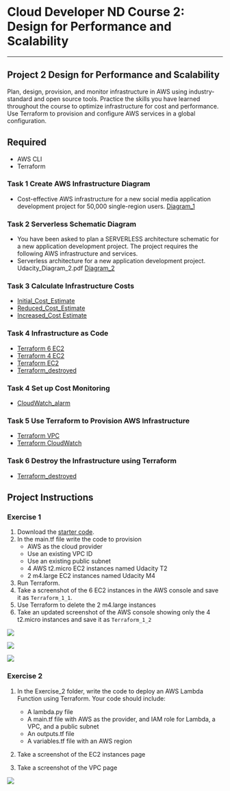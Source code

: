 # Cloud Developer ND Course 2: Design for Performance and Scalability

---

## Project 2  Design for Performance and Scalability


Plan, design, provision, and monitor infrastructure in AWS using industry-standard and open source tools. Practice the skills you have learned throughout the course to optimize infrastructure for cost and performance. Use Terraform to provision and configure AWS services in a global configuration.

## Required

- AWS CLI
- Terraform


### Task 1 Create AWS Infrastructure Diagram
- Cost-effective AWS infrastructure for a new social media application development project for 50,000 single-region users. [Diagram_1](Task1/Udacity_Diagram_1.pdf)


### Task 2 Serverless Schematic Diagram
- You have been asked to plan a SERVERLESS architecture schematic for a new application development project. The project requires the following AWS infrastructure and services.
- Serverless architecture for a new application development project. Udacity_Diagram_2.pdf [Diagram_2](Task2/Udacity_Diagram_2.pdf)

### Task 3 Calculate Infrastructure Costs
- [Initial_Cost_Estimate](Task3/Initial_Cost_Estimate.csv)
- [Reduced_Cost_Estimate](Task3/Reduced_Cost_Estimate.csv)
- [Increased_Cost Estimate](Task3/Increased_Cost_Estimate.csv)

### Task 4 Infrastructure as Code

- [Terraform 6 EC2](Task5/Terraform_1_1.PNG)
- [Terraform 4 EC2](Task5/Terraform_1_2.PNG)
- [Terraform EC2](Task5/Terraform_2_1.PNG)
- [Terraform_destroyed](Terraform_destroyed.png)

### Task 4 Set up Cost Monitoring
- [CloudWatch_alarm](Task4/CloudWatch_alarm.PNG)

### Task 5 Use Terraform to Provision AWS Infrastructure


- [Terraform VPC](Task5/Terraform_2_2.PNG)
- [Terraform CloudWatch](Task5/Terraform_2_3.PNG)

### Task 6 Destroy the Infrastructure using Terraform

- [Terraform_destroyed](Task5/Terraform_destroyed.PNG)



## Project  Instructions

### Exercise 1

1. Download the [starter code](https://github.com/udacity/cand-c2-project).
2. In the main.tf file write the code to provision
   * AWS as the cloud provider
   * Use an existing VPC ID
   * Use an existing public subnet
   * 4 AWS t2.micro EC2 instances named Udacity T2
   * 2 m4.large EC2 instances named Udacity M4
3. Run Terraform. 
4. Take a screenshot of the 6 EC2 instances in the AWS console and save it as `Terraform_1_1`. 
5. Use Terraform to  delete the 2 m4.large instances 
6. Take an updated screenshot of the AWS console showing only the 4 t2.micro instances and save it as `Terraform_1_2`

![](screenshots/Terraform_1_1.png)

![](screenshots/Terraform_1_2.png)

![](screenshots/Terraform_2_1.png)



### Exercise 2

1. In the  Exercise_2 folder, write the code to deploy an AWS Lambda Function using Terraform. Your code should include:

   * A lambda.py file
   * A main.tf file with AWS as the provider, and IAM role for Lambda, a VPC, and a public subnet
   * An outputs.tf file
   * A variables.tf file with an AWS region
  
2. Take a screenshot of the EC2 instances page



3. Take a screenshot of the VPC page 

![](screenshots/Terraform_destroyed.png)

